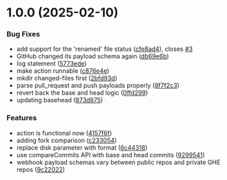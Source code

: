 # 1.0.0 (2025-02-10)


### Bug Fixes

* add support for the 'renamed' file status ([cfe8ad4](https://github.com/HanseltimeIndustries/get-changed-files/commit/cfe8ad4269ed4d2edb7f4e39682a649f6675bf89)), closes [#3](https://github.com/HanseltimeIndustries/get-changed-files/issues/3)
* GitHub changed its payload schema again ([db69e6b](https://github.com/HanseltimeIndustries/get-changed-files/commit/db69e6b128b01a09c28fee9244aea02f42afa140))
* log statement ([5773ede](https://github.com/HanseltimeIndustries/get-changed-files/commit/5773ede2e8c6e577e2e9893710c145fe9fdae0a9))
* make action runnable ([c876e4e](https://github.com/HanseltimeIndustries/get-changed-files/commit/c876e4ebe4a2282c5582a8cb986552c6accb0092))
* mkdir changed-files first ([2bfd93d](https://github.com/HanseltimeIndustries/get-changed-files/commit/2bfd93d82e4d08321b76ae3fb9c845e8028b65f2))
* parse pull_request and push payloads properly ([8f7f2c3](https://github.com/HanseltimeIndustries/get-changed-files/commit/8f7f2c39a25a64c39fe63a8a16cace39e6569c96))
* revert back the base and head logic ([0ffd299](https://github.com/HanseltimeIndustries/get-changed-files/commit/0ffd299edb960172aa7b725fc5e0fdf574d73bc8))
* updating basehead ([873d875](https://github.com/HanseltimeIndustries/get-changed-files/commit/873d875c36f7a4b3eee2242645c43b9f8669aa6b))


### Features

* action is functional now ([4157f6f](https://github.com/HanseltimeIndustries/get-changed-files/commit/4157f6f7d54340f67b51598cfadc175b72bb7738))
* adding fork comparison ([c233054](https://github.com/HanseltimeIndustries/get-changed-files/commit/c23305436bc9ccb593d5ee6bc98b050dad8865cc))
* replace disk parameter with format ([6c44318](https://github.com/HanseltimeIndustries/get-changed-files/commit/6c443189f7195f0cbf3efbad378172a89efa4e3f))
* use compareCommits API with base and head commits ([9299541](https://github.com/HanseltimeIndustries/get-changed-files/commit/9299541f97866d1756a6e5343258f786f9b309af))
* webhook payload schemas vary between public repos and private GHE repos ([9c22022](https://github.com/HanseltimeIndustries/get-changed-files/commit/9c2202296e7c60fe1efda73aa9fa5792eafb7928))
